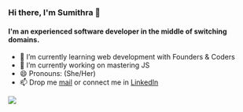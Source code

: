 ### Hi there, I'm Sumithra 👋
#### I'm an experienced software developer in the middle of switching domains.  

- 🌱 I’m currently learning web development with Founders & Coders
- 🔭 I’m currently working on mastering JS 
- 😄 Pronouns: (She/Her)
- 📫 Drop me [mail](jasisumi@gmail.com) or connect me in [LinkedIn](https://www.linkedin.com/in/ssumi/)


![](http://github-profile-summary-cards.vercel.app/api/cards/stats?username=vn7n24fzkq&theme=default)
